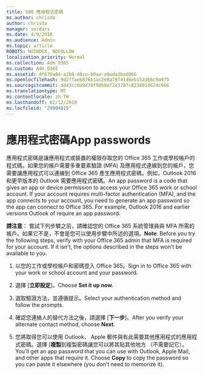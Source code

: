 ```yaml
---
title: 500 應用程式密碼
ms.author: chrisda
author: chrisda
manager: serdars
ms.date: 4/9/2018
ms.audience: Admin
ms.topic: article
ROBOTS: NOINDEX, NOFOLLOW
localization_priority: Normal
ms.collection: Adm_O365
ms.custom: Adm_O365
ms.assetid: 4f670a84-a2b8-48ce-b0aa-a9ada3bad066
ms.openlocfilehash: 9d2ffaeb876b1ac2e8a78f41d6eb152d66c9a975
ms.sourcegitcommit: dd43cc0a9470f98b8ef2a3787c823801d674c666
ms.translationtype: MT
ms.contentlocale: zh-TW
ms.lasthandoff: 02/12/2019
ms.locfileid: "29904815"
---
```

# <a name="app-passwords"></a><span data-ttu-id="ac5a3-102">應用程式密碼</span><span class="sxs-lookup"><span data-stu-id="ac5a3-102">App passwords</span></span>

<span data-ttu-id="ac5a3-p101">應用程式密碼是讓應用程式或裝置的權限存取您的 Office 365 工作或學校帳戶的程式碼。如果您的帳戶需要多重要素驗證 (MFA) 及應用程式連線到您的帳戶，您需要讓應用程式可以連線到 Office 365 產生應用程式密碼。例如，Outlook 2016 和更早版本的 Outlook 需要應用程式密碼。</span><span class="sxs-lookup"><span data-stu-id="ac5a3-p101">An app password is a code that gives an app or device permission to access your Office 365 work or school account. If your account requires multi-factor authentication (MFA), and the app connects to your account, you need to generate an app password so the app can connect to Office 365. For example, Outlook 2016 and earlier versions Outlook of require an app password.</span></span>
  
 <span data-ttu-id="ac5a3-p102">**請注意**： 嘗試下列步驟之前，請確認您的 Office 365 系統管理員與 MFA 所需的帳戶。如果它不是，不會是您可以使用步驟中所述的選項。</span><span class="sxs-lookup"><span data-stu-id="ac5a3-p102">**Note**: Before you try the following steps, verify with your Office 365 admin that MFA is required for your account. If it isn't, the options described in the steps won't be available to you.</span></span>
  
1. <span data-ttu-id="ac5a3-108">以您的工作或學校帳戶和密碼登入 Office 365。</span><span class="sxs-lookup"><span data-stu-id="ac5a3-108">Sign in to Office 365 with your work or school account and your password.</span></span>
    
2. <span data-ttu-id="ac5a3-109">選擇 [**立即設定**]。</span><span class="sxs-lookup"><span data-stu-id="ac5a3-109">Choose **Set it up now**.</span></span>
    
3. <span data-ttu-id="ac5a3-110">選取驗證方法，並遵循提示。</span><span class="sxs-lookup"><span data-stu-id="ac5a3-110">Select your authentication method and follow the prompts.</span></span>
    
4. <span data-ttu-id="ac5a3-111">確認您連絡人的替代方法之後，請選擇 [**下一步**]。</span><span class="sxs-lookup"><span data-stu-id="ac5a3-111">After you verify your alternate contact method, choose **Next**.</span></span>
    
5. <span data-ttu-id="ac5a3-p103">您將取得您可以使用 Outlook、 Apple 郵件與有此需要其他應用程式的應用程式密碼。選擇 [**複製**到複製密碼讓您可以將其貼其他地方 （不需要記它）。</span><span class="sxs-lookup"><span data-stu-id="ac5a3-p103">You'll get an app password that you can use with Outlook, Apple Mail, and other apps that require it. Choose **Copy** to copy the password so you can paste it elsewhere (you don't need to memorize it).</span></span> 
    

